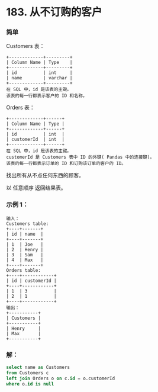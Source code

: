 # 183. 从不订购的客户

### 简单

Customers 表：

    +-------------+---------+
    | Column Name | Type    |
    +-------------+---------+
    | id          | int     |
    | name        | varchar |
    +-------------+---------+
    在 SQL 中，id 是该表的主键。
    该表的每一行都表示客户的 ID 和名称。

Orders 表：

    +-------------+------+
    | Column Name | Type |
    +-------------+------+
    | id          | int  |
    | customerId  | int  |
    +-------------+------+
    在 SQL 中，id 是该表的主键。
    customerId 是 Customers 表中 ID 的外键( Pandas 中的连接键)。
    该表的每一行都表示订单的 ID 和订购该订单的客户的 ID。
 

找出所有从不点任何东西的顾客。

以 任意顺序 返回结果表。

### 示例 1：

    输入：
    Customers table:
    +----+-------+
    | id | name  |
    +----+-------+
    | 1  | Joe   |
    | 2  | Henry |
    | 3  | Sam   |
    | 4  | Max   |
    +----+-------+
    Orders table:
    +----+------------+
    | id | customerId |
    +----+------------+
    | 1  | 3          |
    | 2  | 1          |
    +----+------------+
    输出：
    +-----------+
    | Customers |
    +-----------+
    | Henry     |
    | Max       |
    +-----------+

### 解：
```SQL
select name as Customers
from Customers c
left join Orders o on c.id = o.customerId
where o.id is null
```
